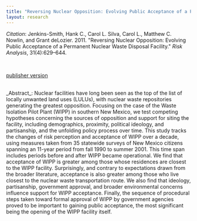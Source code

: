 ```yaml
---
title: "Reversing Nuclear Opposition: Evolving Public Acceptance of a Permanent Nuclear Waste Disposal Facility"
layout: research
---
```


_Citation_: Jenkins-Smith, Hank C., Carol L. Silva, Carol L., Matthew C. Nowlin, and Grant deLozier. 2011. "Reversing Nuclear Opposition: Evolving Public Acceptance of a Permanent Nuclear Waste Disposal Facility." _Risk Analysis_, 31(4):629–644.

<br />
<p> <a href="https://onlinelibrary.wiley.com/doi/abs/10.1111/j.1539-6924.2010.01543.x" class="btn-info">publisher version</a></p>

<br />
_Abstract_: Nuclear facilities have long been seen as the top of the list of locally unwanted land uses (LULUs), with nuclear waste repositories generating the greatest opposition. Focusing on the case of the Waste Isolation Pilot Plant (WIPP) in southern New Mexico, we test competing hypotheses concerning the sources of opposition and support for siting the facility, including demographics, proximity, political ideology, and partisanship, and the unfolding policy process over time. This study tracks the changes of risk perception and acceptance of WIPP over a decade, using measures taken from 35 statewide surveys of New Mexico citizens spanning an 11-year period from fall 1990 to summer 2001. This time span includes periods before and after WIPP became operational. We find that acceptance of WIPP is greater among those whose residences are closest to the WIPP facility. Surprisingly, and contrary to expectations drawn from the broader literature, acceptance is also greater among those who live closest to the nuclear waste transportation route. We also find that ideology, partisanship, government approval, and broader environmental concerns influence support for WIPP acceptance. Finally, the sequence of procedural steps taken toward formal approval of WIPP by government agencies proved to be important to gaining public acceptance, the most significant being the opening of the WIPP facility itself.
